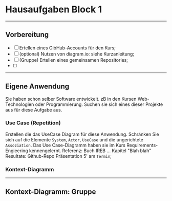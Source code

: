 # Hausaufgaben Block 1
---
## Vorbereitung
- [ ] Ertellen eines GibHub-Accounts für den Kurs;
- [ ] \(optional) Nutzen von diagram.io: siehe Kurzanleitung;
- [ ] \(Gruppe) Ertellen eines gemeinsamen Repositories;
- [ ] 

---
## Eigene Anwendung

Sie haben schon selber Software entwickelt. zB in den Kursen Web-Technologien oder Programmierung. Suchen sie sich eines dieser Projekte aus für diese Aufgabe aus.

### Use Case (Repetition)
Erstellen die das UseCase Diagram für diese Anwendung. Schränken Sie sich auf die Elemente `System`, `Actor`, `UseCase` und die ungerichtete `Assoziation`. Das Use Case-Diagramm haben sie im Kurs Requirements-Engieering kennengelernt. Referenz: Buch IREB ... Kapitel "Blah blah" 
Resultate: Github-Repo
Präsentation 5' am `Termin`;

### Kontext-Diagramm

---
## Kontext-Diagramm: Gruppe
